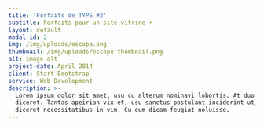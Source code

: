 ```yaml
---
title: 'Forfaits de TYPE #2'
subtitle: Forfaits pour un site vitrine +
layout: default
modal-id: 2
img: /img/uploads/escape.png
thumbnail: /img/uploads/escape-thumbnail.png
alt: image-alt
project-date: April 2014
client: Start Bootstrap
service: Web Development
description: >-
  Lorem ipsum dolor sit amet, usu cu alterum nominavi lobortis. At duo novum
  diceret. Tantas apeirian vix et, usu sanctus postulant inciderint ut, populo
  diceret necessitatibus in vim. Cu eum dicam feugiat noluisse.
---
```


